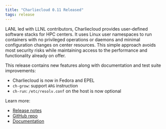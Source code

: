 ```yaml
---
title: "Charliecloud 0.11 Released"
tags: release
---
```


LANL led with LLNL contributors, Charliecloud provides user-defined software stacks for HPC centers. It uses Linux user namespaces to run containers with no privileged operations or daemons and minimal configuration changes on center resources. This simple approach avoids most security risks while maintaining access to the performance and functionality already on offer.

This release contains new features along with documentation and test suite improvements:
- Charliecloud is now in Fedora and EPEL
- `ch-grow`: support `ARG` instruction
- `ch-run`: `/etc/resolv.conf` on the host is now optional

Learn more:
- [Release notes](https://github.com/hpc/charliecloud/releases/tag/v0.11)
- [GitHub repo](https://github.com/hpc/charliecloud)
- [Documentation](https://hpc.github.io/charliecloud)
